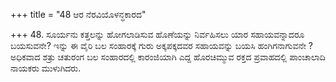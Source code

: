 +++
title = "48 ಆರ ನೆರವಿಯೊಳನ್ಧಕಾರದ"

+++
48. ಸೂರ್ಯನು ಕತ್ತಲನ್ನು ಹೋಗಲಾಡಿಸುವ ಹೊಣೆಯನ್ನು ನಿರ್ವಹಿಸಲು ಯಾರ ಸಹಾಯವನ್ನಾದರೂ ಬಯಸುವನೇ?  ಇನ್ನು ಈ ವೈರಿ ಬಲ ಸಂಹಾರಕ್ಕೆ ಗುರು ಅಕ್ಕಪಕ್ಕದವರ ಸಹಾಯವನ್ನು ಬಯಸಿ ಹಂಗಿಗನಾಗುವನೇ ? ಅಧಿಕವಾದ  ಶತ್ರು ಚತುರಂಗ ಬಲ ಸಂಹಾರದಲ್ಲಿ ಕಾರಂಜಿಯಾಗಿ ಎದ್ದ ಹೊರಚಿಮ್ಮುವ ರಕ್ತದ ಪ್ರವಾಹದಲ್ಲಿ ಪಾಂಚಾಲಾದಿ ನಾಯಕರು ಮುಳುಗಿದರು.